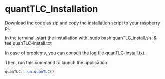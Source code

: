 # quantTLC_Installation

Download the code as zip and copy the installation script to your raspberry pi.

In the terminal, start the installation with:
  sudo bash quanTLC_install.sh |& tee quanTLC-install.txt

In case of problems, you can consult the log file quanTLC-install.txt.

Then, run this command to launch the application
```r
quanTLC::run.quanTLC()
```
